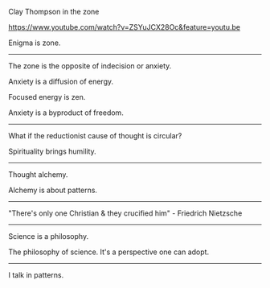 Clay Thompson in the zone

https://www.youtube.com/watch?v=ZSYuJCX28Oc&feature=youtu.be

Enigma is zone.

---

The zone is the opposite of indecision or anxiety.

Anxiety is a diffusion of energy.

Focused energy is zen.

Anxiety is a byproduct of freedom.

---

What if the reductionist cause of thought is circular?

Spirituality brings humility.

---

Thought alchemy.

Alchemy is about patterns.

---

"There's only one Christian & they crucified him" - Friedrich Nietzsche

---

Science is a philosophy.

The philosophy of science. It's a perspective one can adopt.

---

I talk in patterns.
